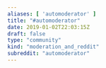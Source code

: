 ```yaml
---
aliases: [ 'automoderator' ]
title: "#automoderator"
date: 2019-01-02T22:03:15Z
draft: false
type: "community"
kind: "moderation_and_reddit"
subreddit: "automoderator"
---
```


